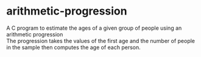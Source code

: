 # arithmetic-progression 
A C program to  estimate the ages of a given group of people using an arithmetic progression<br />
The progression takes the values of the first age and the number of people in the sample then computes the age of each person.<br />

